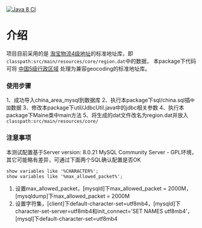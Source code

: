 
[![Java 8 CI](https://github.com/IceMimosa/geocoding/actions/workflows/java8.yml/badge.svg)](https://github.com/IceMimosa/geocoding/actions/workflows/java8.yml)

# 介绍
项目目前采用的是 [淘宝物流4级地址](!https://lsp.wuliu.taobao.com/locationservice/addr/output_address_town.do)的标准地址库，即`classpath:src/main/resources/core/region.dat`中的数据，
本package下代码可将 [中国5级行政区域](!https://github.com/kakuilan/china_area_mysql) 处理为兼容geocoding的标准地址库。

### 使用步骤
1、成功导入china_area_mysql到数据库
2、执行本package下sql/china.sql插`中国`数据
3、修改本package下util/JdbcUtil.java中的jdbc相关参数
4、执行本package下Maine类中main方法
5、将生成的dat文件改名为region.dat并放入`classpath:src/main/resources/core/`

### 注意事项
本测试配置基于Server version: 8.0.21 MySQL Community Server - GPL环境，其它可能略有差异，可通过下面两个SQL确认配置是否OK
```
show variables like '%CHARACTER%';
show variables like '%max_allowed_packet%';
```
1. 设置max_allowed_packet，[mysqld]下max_allowed_packet = 2000M，[mysqldump]下max_allowed_packet = 2000M
2. 设置字符集，[client]下default-character-set=utf8mb4，[mysqld]下character-set-server=utf8mb4和init_connect='SET NAMES utf8mb4'，[mysql]下default-character-set=utf8mb4
